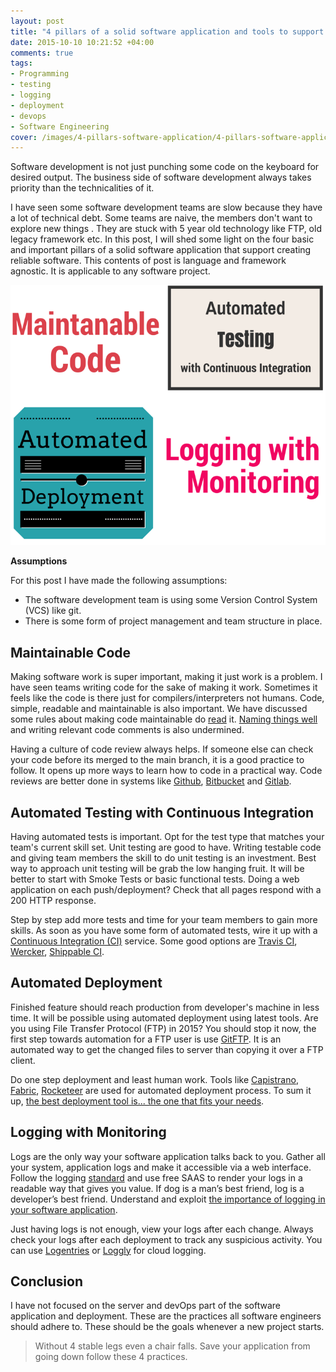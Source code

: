 ```yaml
---
layout: post
title: "4 pillars of a solid software application and tools to support it"
date: 2015-10-10 10:21:52 +04:00
comments: true
tags:
- Programming
- testing
- logging
- deployment
- devops
- Software Engineering
cover: /images/4-pillars-software-application/4-pillars-software-application.png
---
```


Software development is not just punching some code on the keyboard for desired output. The business side of software development always takes priority than the technicalities of it.  

I have seen some software development teams are slow because they have a lot of technical debt. Some teams are naive, the members don't want to explore new things . They are stuck with 5 year old technology like FTP, old legacy framework etc. In this post, I will shed some light on the four basic and important pillars of a solid software application that support creating reliable software. This contents of post is language and framework agnostic. It is applicable to any software project.

<!-- more -->

<img class="center" loading="lazy" src="/images/4-pillars-software-application/4-pillars-software-application.png" title="4 pillars of a solid software application" alt="4 pillars of a solid software application">

**Assumptions**

For this post I have made the following assumptions:

* The software development team is using some Version Control System (VCS) like git.
* There is some form of project management and team structure in place.

## Maintainable Code

Making software work is super important, making it just work is a problem. I have seen teams writing code for the sake of making it work. Sometimes it feels like the code is there just for compilers/interpreters not humans. Code, simple, readable and maintainable is also important. We have discussed some rules about making code maintainable do [read](https://blog.yipl.com.np/7-golden-rules-of-simple-and-clean-code-and-some-more-considerations-slides-e66662af2daf) it. [Naming things well](http://www.slideshare.net/pirhilton/how-to-name-things-the-hardest-problem-in-programming) and writing relevant code comments is also undermined.  

Having a culture of code review always helps. If someone else can check your code before its merged to the main branch, it is a good practice to follow. It opens up more ways to learn how to code in a practical way. Code reviews are better done in systems like [Github](http://github.com), [Bitbucket](http://bitbucket.org) and [Gitlab](http://gitlab.com).

## Automated Testing with Continuous Integration

Having automated tests is important. Opt for the test type that matches your team's current skill set. Unit testing are good to have. Writing testable code and giving team members the skill to do unit testing is an investment. Best way to approach unit testing will be grab the low hanging fruit. It will be better to start with Smoke Tests or basic functional tests. Doing a web application on each push/deployment? Check that all pages respond with a 200 HTTP response.

Step by step add more tests and time for your team members to gain more skills. As soon as you have some form of automated tests, wire it up with a [Continuous Integration (CI)](https://en.wikipedia.org/wiki/Continuous_integration) service. Some good options are [Travis CI](https://travis-ci.com), [Wercker](https://app.wercker.com/), [Shippable CI](http://shippable.com).

## Automated Deployment

Finished feature should reach production from developer's machine in less time. It will be possible using automated deployment using latest tools. Are you using File Transfer Protocol (FTP) in 2015? You should stop it now, the first step towards automation for a FTP user is use [GitFTP](http://git-ftp.github.io/git-ftp/). It is an automated way to get the changed files to server than copying it over a FTP client.

Do one step deployment and least human work. Tools like [Capistrano](http://capistranorb.com/), [Fabric](http://www.fabfile.org/), [Rocketeer](http://rocketeer.autopergamene.eu/) are used for automated deployment process. To sum it up, [the best deployment tool is... the one that fits your needs](https://geshan.com.np/blog/2015/08/the-best-automated-deployment-tool-the-one-that-fits-your-needs/).

## Logging with Monitoring

Logs are the only way your software application talks back to you. Gather all your system, application logs and make it accessible via a web interface. Follow the logging [standard](https://tools.ietf.org/html/rfc5424) and use free SAAS to render your logs in a readable way that gives you value. If dog is a man’s best friend, log is a developer’s best friend. Understand and exploit [the importance of logging in your software application](https://geshan.com.np/blog/2015/08/importance-of-logging-in-your-applications/).

Just having logs is not enough, view your logs after each change. Always check your logs after each deployment to track any suspicious activity. You can use [Logentries](http://logentries.com) or [Loggly](http://loggly.com) for cloud logging.  

## Conclusion

I have not focused on the server and devOps part of the software application and deployment. These are the practices all software engineers should adhere to. These should be the goals whenever a new project starts.

> Without 4 stable legs even a chair falls. Save your application from going down follow these 4 practices.
